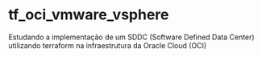 # tf_oci_vmware_vsphere
Estudando a implementação de um SDDC (Software Defined Data Center) utilizando terraform na infraestrutura da Oracle Cloud (OCI)
